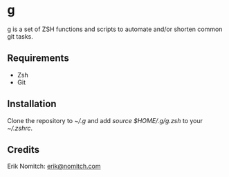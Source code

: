 g
=
g is a set of ZSH functions and scripts to automate and/or shorten common git tasks.

Requirements
------------
* Zsh
* Git

Installation
------------
Clone the repository to *~/.g* and add *source $HOME/.g/g.zsh* to your *~/.zshrc*.

Credits
-------
Erik Nomitch: erik@nomitch.com
